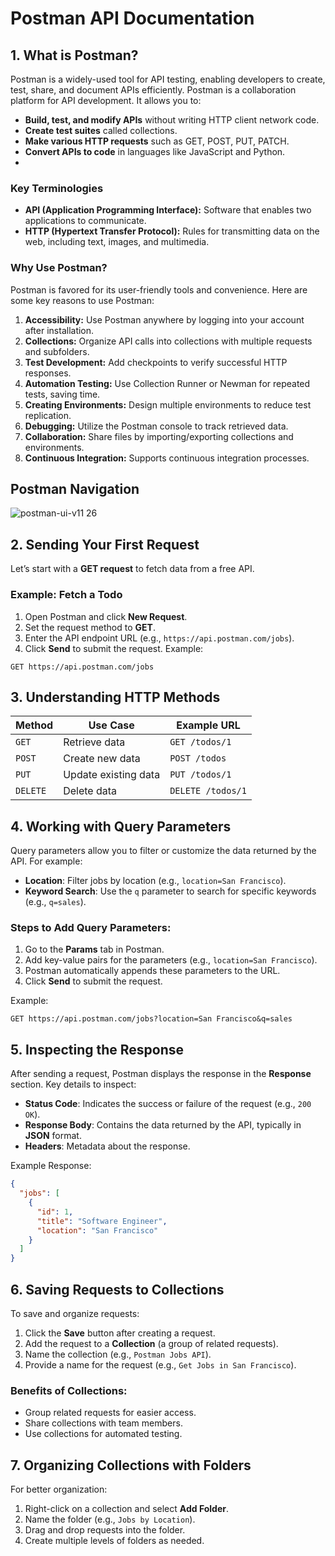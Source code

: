 # Postman API Documentation

## 1. What is Postman?
Postman is a widely-used tool for API testing, enabling developers to create, test, share, and document APIs efficiently. Postman is a collaboration platform for API development. It allows you to:
- **Build, test, and modify APIs** without writing HTTP client network code.
- **Create test suites** called collections.
- **Make various HTTP requests** such as GET, POST, PUT, PATCH.
- **Convert APIs to code** in languages like JavaScript and Python.
- 
### Key Terminologies
- **API (Application Programming Interface):** Software that enables two applications to communicate.
- **HTTP (Hypertext Transfer Protocol):** Rules for transmitting data on the web, including text, images, and multimedia.

### Why Use Postman?
Postman is favored for its user-friendly tools and convenience. Here are some key reasons to use Postman:

1. **Accessibility:** Use Postman anywhere by logging into your account after installation.
2. **Collections:** Organize API calls into collections with multiple requests and subfolders.
3. **Test Development:** Add checkpoints to verify successful HTTP responses.
4. **Automation Testing:** Use Collection Runner or Newman for repeated tests, saving time.
5. **Creating Environments:** Design multiple environments to reduce test replication.
6. **Debugging:** Utilize the Postman console to track retrieved data.
7. **Collaboration:** Share files by importing/exporting collections and environments.
8. **Continuous Integration:** Supports continuous integration processes.

## Postman Navigation
![postman-ui-v11 26](https://github.com/user-attachments/assets/c7e81d08-bbcd-4661-8df3-f5af9bc63a7d)


## 2. Sending Your First Request
Let’s start with a **GET request** to fetch data from a free API.  

### Example: Fetch a Todo
1. Open Postman and click **New Request**.
2. Set the request method to **GET**.
3. Enter the API endpoint URL (e.g., `https://api.postman.com/jobs`).
4. Click **Send** to submit the request. 
Example:
```plaintext
GET https://api.postman.com/jobs
```

## 3. Understanding HTTP Methods
| Method  | Use Case                     | Example URL                          |
|---------|------------------------------|---------------------------------------|
| `GET`   | Retrieve data                | `GET /todos/1`                        |
| `POST`  | Create new data              | `POST /todos`                         |
| `PUT`   | Update existing data         | `PUT /todos/1`                        |
| `DELETE`| Delete data                  | `DELETE /todos/1`                     |

## 4. Working with Query Parameters
Query parameters allow you to filter or customize the data returned by the API. For example:
- **Location**: Filter jobs by location (e.g., `location=San Francisco`).
- **Keyword Search**: Use the `q` parameter to search for specific keywords (e.g., `q=sales`).

### Steps to Add Query Parameters:
1. Go to the **Params** tab in Postman.
2. Add key-value pairs for the parameters (e.g., `location=San Francisco`).
3. Postman automatically appends these parameters to the URL.
4. Click **Send** to submit the request.

Example:
```plaintext
GET https://api.postman.com/jobs?location=San Francisco&q=sales
```

## 5. Inspecting the Response
After sending a request, Postman displays the response in the **Response** section. Key details to inspect:
- **Status Code**: Indicates the success or failure of the request (e.g., `200 OK`).
- **Response Body**: Contains the data returned by the API, typically in **JSON** format.
- **Headers**: Metadata about the response.

Example Response:
```json
{
  "jobs": [
    {
      "id": 1,
      "title": "Software Engineer",
      "location": "San Francisco"
    }
  ]
}
```

## 6. Saving Requests to Collections
To save and organize requests:
1. Click the **Save** button after creating a request.
2. Add the request to a **Collection** (a group of related requests).
3. Name the collection (e.g., `Postman Jobs API`).
4. Provide a name for the request (e.g., `Get Jobs in San Francisco`).

### Benefits of Collections:
- Group related requests for easier access.
- Share collections with team members.
- Use collections for automated testing.

## 7. Organizing Collections with Folders
For better organization:
1. Right-click on a collection and select **Add Folder**.
2. Name the folder (e.g., `Jobs by Location`).
3. Drag and drop requests into the folder.
4. Create multiple levels of folders as needed.

